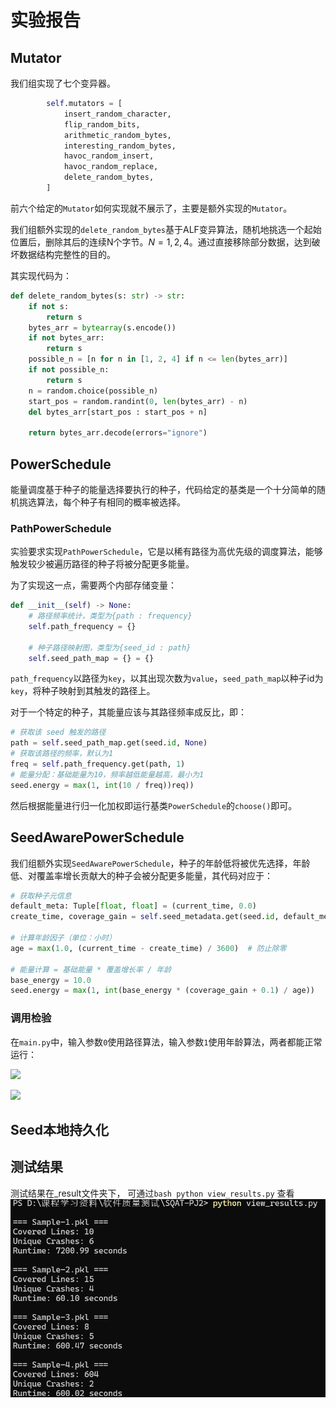 # 实验报告

## Mutator

我们组实现了七个变异器。

```python
        self.mutators = [
            insert_random_character,
            flip_random_bits,
            arithmetic_random_bytes,
            interesting_random_bytes,
            havoc_random_insert,
            havoc_random_replace,
            delete_random_bytes,
        ]
```

前六个给定的`Mutator`如何实现就不展示了，主要是额外实现的`Mutator`。

我们组额外实现的`delete_random_bytes`基于ALF变异算法，随机地挑选一个起始位置后，删除其后的连续N个字节。$N=1,2,4$。通过直接移除部分数据，达到破坏数据结构完整性的目的。

其实现代码为：

```python
def delete_random_bytes(s: str) -> str:
    if not s:
        return s
    bytes_arr = bytearray(s.encode())
    if not bytes_arr:
        return s
    possible_n = [n for n in [1, 2, 4] if n <= len(bytes_arr)]
    if not possible_n:
        return s
    n = random.choice(possible_n)
    start_pos = random.randint(0, len(bytes_arr) - n)
    del bytes_arr[start_pos : start_pos + n]

    return bytes_arr.decode(errors="ignore")
```

## PowerSchedule

能量调度基于种子的能量选择要执行的种子，代码给定的基类是一个十分简单的随机挑选算法，每个种子有相同的概率被选择。

### PathPowerSchedule

实验要求实现`PathPowerSchedule`，它是以稀有路径为高优先级的调度算法，能够触发较少被遍历路径的种子将被分配更多能量。

为了实现这一点，需要两个内部存储变量：

```python
def __init__(self) -> None:
    # 路径频率统计，类型为{path : frequency}
    self.path_frequency = {}

    # 种子路径映射图，类型为{seed_id : path}
    self.seed_path_map = {} = {}
```

`path_frequency`以路径为`key`，以其出现次数为`value`，`seed_path_map`以种子id为`key`，将种子映射到其触发的路径上。

对于一个特定的种子，其能量应该与其路径频率成反比，即：

```python
# 获取该 seed 触发的路径
path = self.seed_path_map.get(seed.id, None)
# 获取该路径的频率，默认为1
freq = self.path_frequency.get(path, 1)
# 能量分配：基础能量为10，频率越低能量越高，最小为1
seed.energy = max(1, int(10 / freq))req))
```

然后根据能量进行归一化加权即运行基类`PowerSchedule`的`choose()`即可。

## SeedAwarePowerSchedule

我们组额外实现`SeedAwarePowerSchedule`，种子的年龄低将被优先选择，年龄低、对覆盖率增长贡献大的种子会被分配更多能量，其代码对应于：

```python
# 获取种子元信息
default_meta: Tuple[float, float] = (current_time, 0.0)
create_time, coverage_gain = self.seed_metadata.get(seed.id, default_meta)

# 计算年龄因子（单位：小时）
age = max(1.0, (current_time - create_time) / 3600)  # 防止除零

# 能量计算 = 基础能量 * 覆盖增长率 / 年龄
base_energy = 10.0
seed.energy = max(1, int(base_energy * (coverage_gain + 0.1) / age))
```

### 调用检验

在`main.py`中，输入参数`0`使用路径算法，输入参数`1`使用年龄算法，两者都能正常运行：

![](C:\Users\PATHF\AppData\Roaming\marktext\images\2025-05-23-16-23-36-image.png)

![](C:\Users\PATHF\AppData\Roaming\marktext\images\2025-05-23-16-23-50-image.png)



## Seed本地持久化



## 测试结果
测试结果在_result文件夹下，
可通过```bash python view_results.py``` 查看
![](./images/results.png)

